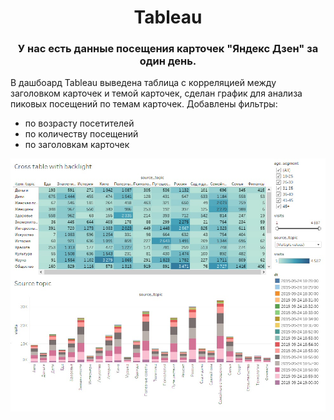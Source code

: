 <h1 align="center">Tableau</h1>
<h3 align="center">У нас есть данные посещения карточек "Яндекс Дзен" за один день.
</h3>

В дашбоард Tableau выведена таблица с корреляцией между заголовком карточек и темой карточек, сделан график для анализа пиковых посещений по темам карточек. Добавлены фильтры:

- по возрасту посетителей
- по количеству посещений
- по заголовкам карточек

[![Presentation_01](https://github.com/aegorovspb/yandex_data_analysis_projects_ru/blob/main/tableau/dash%20board.jpg)](https://github.com/aegorovspb/)